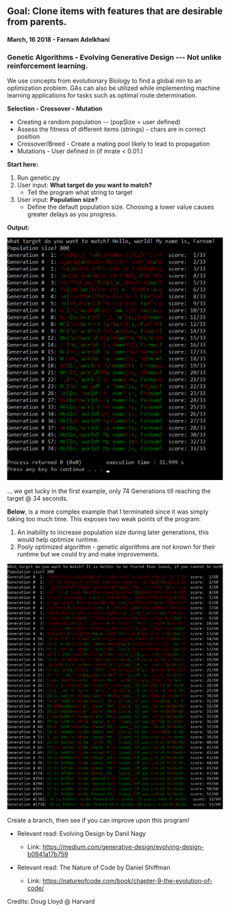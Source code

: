 ## Goal: Clone items with features that are desirable from parents. ##

#### March, 16 2018 - Farnam Adelkhani ####
### Genetic Algorithms - Evolving Generative Design --- Not unlike reinforcement learning. ###

We use concepts from evolutionary Biology to find a global min to an optimization problem.
GAs can also be utilized while implementing machine learning applications for tasks such as optimal route determination.

**Selection - Crossover - Mutation**
- Creating a random population -- (popSize = user defined)
- Assess the fitness of different items (strings) - chars are in correct position 
- Crossover/Breed - Create a mating pool likely to lead to propagation
- Mutations - User defined in (if mrate < 0.01:)


**Start here:**
1. Run genetic.py
2. User input: **What target do you want to match?**
   - Tell the program what string to target
3. User input: **Population size?**
   - Define the default population size. Choosing a lower value causes greater delays as you progress.

**Output:**

![alt text](https://github.com/FarnamAdelkhani/genetic/blob/offline+experiment/genRuntime.png?raw=true "Hello, world! My name is, Farnam!")

... we get lucky in the first example, only 74 Generations till reaching the target @ 34 seconds.


**Below**, is a more complex example that I terminated since it was simply taking too much time.
This exposes two weak points of the program:
1. An inability to increase population size during later generations, this would help optimize runtime.
2. Pooly optimized algorithm - genetic algorithms are not known for their runtime but we could try and make improvements.


![alt text](https://github.com/FarnamAdelkhani/genetic/blob/offline+experiment/genRuntime_slow.png?raw=true "User Input: It is better to be feared than loved, if you cannot be both.")

Create a branch, then see if you can improve upon this program!

- Relevant read: Evolving Design by Danil Nagy
   - Link: https://medium.com/generative-design/evolving-design-b0941a17b759

- Relevant read: The Nature of Code by Daniel Shiffman
   - Link: https://natureofcode.com/book/chapter-9-the-evolution-of-code/

Credits: Doug Lloyd @ Harvard
